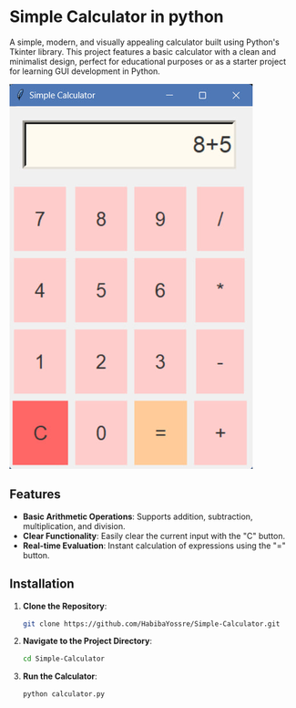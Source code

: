 # Simple Calculator in python


A simple, modern, and visually appealing calculator built using Python's Tkinter library. This project features a basic calculator with a clean and minimalist design, perfect for educational purposes or as a starter project for learning GUI development in Python.

![Calculator Screenshot](Images/calculator.jpg)


## Features

- **Basic Arithmetic Operations**: Supports addition, subtraction, multiplication, and division.
- **Clear Functionality**: Easily clear the current input with the "C" button.
- **Real-time Evaluation**: Instant calculation of expressions using the "=" button.

## Installation

1. **Clone the Repository**:
    ```bash
    git clone https://github.com/HabibaYossre/Simple-Calculator.git
    ```
2. **Navigate to the Project Directory**:
    ```bash
    cd Simple-Calculator
    ```
3. **Run the Calculator**:
    ```bash
    python calculator.py
    ```

